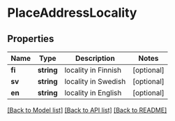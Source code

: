 # PlaceAddressLocality

## Properties
Name | Type | Description | Notes
------------ | ------------- | ------------- | -------------
**fi** | **string** | locality in Finnish | [optional] 
**sv** | **string** | locality in Swedish | [optional] 
**en** | **string** | locality in English | [optional] 

[[Back to Model list]](../README.md#documentation-for-models) [[Back to API list]](../README.md#documentation-for-api-endpoints) [[Back to README]](../README.md)


